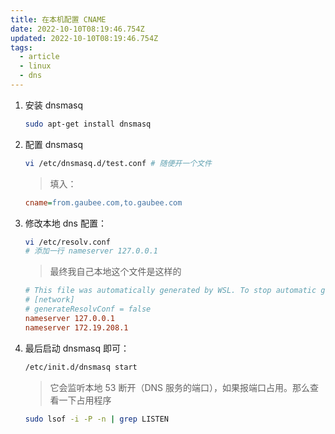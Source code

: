 ```yaml
---
title: 在本机配置 CNAME
date: 2022-10-10T08:19:46.754Z
updated: 2022-10-10T08:19:46.754Z
tags:
  - article
  - linux
  - dns
---
```


1. 安装 dnsmasq

   ```bash
   sudo apt-get install dnsmasq
   ```

1. 配置 dnsmasq

   ```bash
   vi /etc/dnsmasq.d/test.conf # 随便开一个文件
   ```

   > 填入：

   ```ini
   cname=from.gaubee.com,to.gaubee.com
   ```

1. 修改本地 dns 配置：

   ```bash
   vi /etc/resolv.conf
   # 添加一行 nameserver 127.0.0.1
   ```

   > 最终我自己本地这个文件是这样的

   ```ini
   # This file was automatically generated by WSL. To stop automatic generation of this file, add the following entry to /etc/wsl.conf:
   # [network]
   # generateResolvConf = false
   nameserver 127.0.0.1
   nameserver 172.19.208.1
   ```

1. 最后启动 dnsmasq 即可：

   ```bash
   /etc/init.d/dnsmasq start
   ```

   > 它会监听本地 53 断开（DNS 服务的端口），如果报端口占用。那么查看一下占用程序

   ```bash
   sudo lsof -i -P -n | grep LISTEN
   ```
